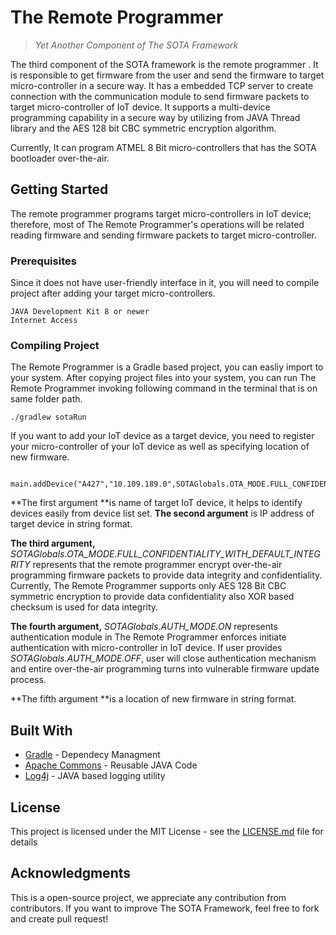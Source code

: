 # The Remote Programmer
> *Yet Another Component of The SOTA Framework*

The third component of the SOTA framework is the remote programmer .  It  is  responsible  to  get  firmware  from  the user  and  send  the  firmware  to target  micro-controller  in  a  secure way.  It  has  a embedded TCP  server  to  create  connection  with  the communication  module  to  send  firmware  packets  to  target micro-controller  of  IoT  device.  It  supports  a  multi-device programming  capability  in  a  secure  way  by  utilizing  from JAVA  Thread  library  and  the  AES  128  bit  CBC  symmetric encryption algorithm. 

Currently, It can program ATMEL 8 Bit micro-controllers that has the SOTA bootloader over-the-air. 

## Getting Started

The remote programmer programs target micro-controllers in IoT device; therefore, most of The Remote Programmer's operations will be related reading firmware and sending firmware packets to target micro-controller.

### Prerequisites

Since it does not have user-friendly interface in it, you will need to compile project after adding your target micro-controllers.
```
JAVA Development Kit 8 or newer
Internet Access
```

### Compiling Project
The Remote Programmer is a Gradle based project, you can easliy import to your system. 
After copying project files into your system, you can run The Remote Programmer invoking following command in the terminal that is on same folder path.

    ./gradlew sotaRun

If you want to add your IoT device as a target device, you need to register your micro-controller of your IoT device as well as specifying location of new firmware.

      main.addDevice("A427","10.109.189.0",SOTAGlobals.OTA_MODE.FULL_CONFIDENTIALITY_WITH_DEFAULT_INTEGRITY,SOTAGlobals.AUTH_MODE.ON,"/Blink.ino.hex");
    

**The first argument **is name of target IoT device, it helps to identify devices easily from device list set.
**The second argument** is IP address of target device in string format.

**The third argument,** *SOTAGlobals.OTA_MODE.FULL_CONFIDENTIALITY_WITH_DEFAULT_INTEGRITY* represents that the remote programmer encrypt over-the-air programming firmware packets to provide data integrity and confidentiality. Currently, The Remote Programmer supports only AES 128 Bit CBC symmetric encryption to provide data confidentiality also XOR based checksum is used for data integrity.

**The fourth argument,** *SOTAGlobals.AUTH_MODE.ON* represents authentication module in The Remote Programmer enforces initiate authentication with micro-controller in IoT device. If user provides *SOTAGlobals.AUTH_MODE.OFF*, user will close authentication mechanism and entire over-the-air programming turns into vulnerable firmware update process.

**The fifth argument **is a location of new firmware in string format.

## Built With

* [Gradle](https://gradle.org) - Dependecy Managment
* [Apache Commons](https://commons.apache.org) - Reusable JAVA Code
* [Log4j](https://logging.apache.org/log4j/2.x/) - JAVA based logging utility


## License

This project is licensed under the MIT License - see the [LICENSE.md](LICENSE.md) file for details

## Acknowledgments
This is a open-source project, we appreciate any contribution from contributors. If you want to improve The SOTA Framework, feel free to fork and create pull request!

